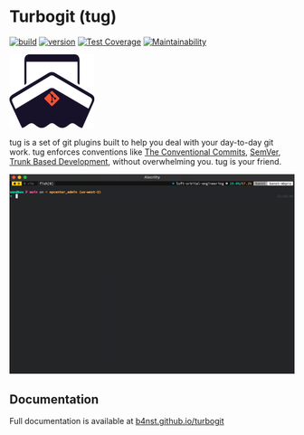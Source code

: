 <!-- omit in toc -->
# Turbogit (tug)

[![build](https://github.com/b4nst/turbogit/workflows/Go/badge.svg)](https://github.com/b4nst/turbogit/actions?query=workflow%3AGo)
[![version](https://img.shields.io/github/v/release/b4nst/turbogit?include_prereleases&label=latest&logo=ferrari)](https://github.com/b4nst/turbogit/releases/latest)
[![Test Coverage](https://api.codeclimate.com/v1/badges/5173f55b5e67109d3ca5/test_coverage)](https://codeclimate.com/github/b4nst/turbogit/test_coverage)
[![Maintainability](https://api.codeclimate.com/v1/badges/5173f55b5e67109d3ca5/maintainability)](https://codeclimate.com/github/b4nst/turbogit/maintainability)

![logo](assets/tu_logo.png)

tug is a set of git plugins built to help you deal with your day-to-day git work.
tug enforces conventions like [The Conventional Commits](https://www.conventionalcommits.org/en/v1.0.0/), [SemVer](https://semver.org/), [Trunk Based Development](https://trunkbaseddevelopment.com),
without overwhelming you.
tug is your friend.

![tug example](assets/tug.gif)

## Documentation

Full documentation is available at [b4nst.github.io/turbogit](https://b4nst.github.io/turbogit)
